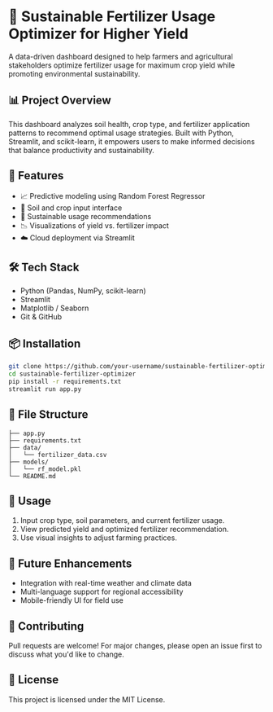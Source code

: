 
# 🌱 Sustainable Fertilizer Usage Optimizer for Higher Yield

A data-driven dashboard designed to help farmers and agricultural stakeholders optimize fertilizer usage for maximum crop yield while promoting environmental sustainability.

## 📊 Project Overview

This dashboard analyzes soil health, crop type, and fertilizer application patterns to recommend optimal usage strategies. Built with Python, Streamlit, and scikit-learn, it empowers users to make informed decisions that balance productivity and sustainability.

## 🚀 Features

- 📈 Predictive modeling using Random Forest Regressor
- 🧪 Soil and crop input interface
- 🌿 Sustainable usage recommendations
- 📉 Visualizations of yield vs. fertilizer impact
- ☁️ Cloud deployment via Streamlit

## 🛠️ Tech Stack

- Python (Pandas, NumPy, scikit-learn)
- Streamlit
- Matplotlib / Seaborn
- Git & GitHub

## 📦 Installation

```bash
git clone https://github.com/your-username/sustainable-fertilizer-optimizer.git
cd sustainable-fertilizer-optimizer
pip install -r requirements.txt
streamlit run app.py
```

## 📁 File Structure

```
├── app.py
├── requirements.txt
├── data/
│   └── fertilizer_data.csv
├── models/
│   └── rf_model.pkl
└── README.md
```

## 📌 Usage

1. Input crop type, soil parameters, and current fertilizer usage.
2. View predicted yield and optimized fertilizer recommendation.
3. Use visual insights to adjust farming practices.

## 🧠 Future Enhancements

- Integration with real-time weather and climate data
- Multi-language support for regional accessibility
- Mobile-friendly UI for field use

## 🤝 Contributing

Pull requests are welcome! For major changes, please open an issue first to discuss what you'd like to change.

## 📄 License

This project is licensed under the MIT License.


